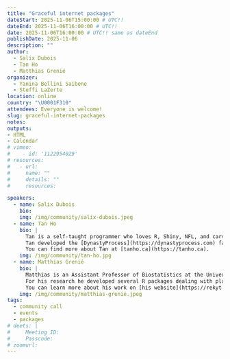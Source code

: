 ```yaml
---
title: "Graceful internet packages"
dateStart: 2025-11-06T15:00:00 # UTC!!
dateEnd: 2025-11-06T16:00:00 # UTC!!
date: 2025-11-06T16:00:00 # UTC!! same as dateEnd
publishDate: 2025-11-06
description: ""
author:
  - Salix Dubois
  - Tan Ho
  - Matthias Grenié
organizer: 
  - Yanina Bellini Saibene
  - Steffi LaZerte
location: online
country: "\U0001F310"
attendees: Everyone is welcome!
slug: graceful-internet-packages
notes: 
outputs:
- HTML
- Calendar 
# vimeo: 
#    - id: '1122954029' 
# resources:
#   - url: 
#     name: ""
#     details: ""
#     resources:

speakers:  
  - name: Salix Dubois
    bio: 
    img: /img/community/salix-dubois.jpeg
  - name: Tan Ho
    bio: |
      Tan is a self-taught programmer who loves R, Shiny, NFL, and carving pumpkins. By day, he is an Engineering Manager for [Teamworks Intelligence](https://teamworks.com/intelligence/) Soccer. 
      Tan developed the [DynastyProcess](https://dynastyprocess.com) fantasy football Shiny app, maintains [nflverse](https://github.com/nflverse) and [ffverse](https://github.com/ffverse) pipelines and packages for NFL analytics, and mentors at [DSLC Slack Community](https://dslc.io). 
      You can find more about Tan at [tanho.ca](https://tanho.ca). 
    img: /img/community/tan-ho.jpg
  - name: Matthias Grenié
    bio: |
      Matthias is an Assistant Professor of Biostatistics at the University of Grenoble (France) at the [Alpine Ecology Laboratory](https://leca.osug.fr/?lang=en) where he focuses his research on the distribution of plant functional traits at large scales.
      For his research he developed several R packages dealing with plant functional traits like [fundiversity](https://funecology.github.io/fundiversity).
      You can learn more about his work on [his website](https://rekyt.github.io)
    img: /img/community/matthias-grenié.jpeg    
tags:
  - community call
  - events
  - packages
# deets: |
#     Meeting ID: 
#     Passcode: 
# zoomurl: 
---
```


